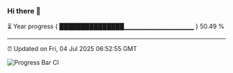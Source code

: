 ### Hi there 👋

⏳ Year progress { ███████████████▁▁▁▁▁▁▁▁▁▁▁▁▁▁▁ } 50.49 %

---

⏰ Updated on Fri, 04 Jul 2025 06:52:55 GMT

![Progress Bar CI](https://github.com/IshwaranRudhara/GIT-ACTION/workflows/Progress%20Bar%20CI/badge.svg)
